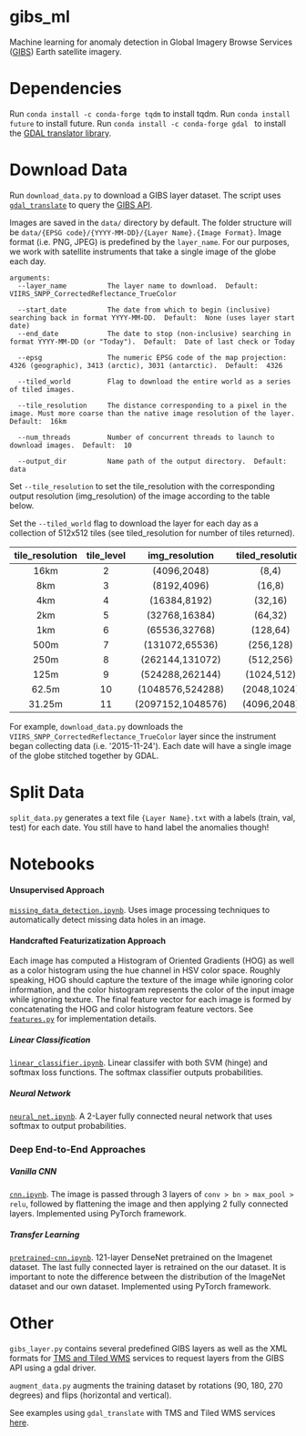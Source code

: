 # gibs_ml
Machine learning for anomaly detection in Global Imagery Browse Services ([GIBS](https://earthdata.nasa.gov/about/science-system-description/eosdis-components/global-imagery-browse-services-gibs)) Earth satellite imagery.

# Dependencies
Run ```conda install -c conda-forge tqdm``` to install tqdm.
Run ```conda install future``` to install future.
Run ```conda install -c conda-forge gdal ``` to install the [GDAL translator library](http://www.gdal.org/). 

# Download Data
Run ```download_data.py``` to download a GIBS layer dataset. The script uses [```gdal_translate```](http://www.gdal.org/gdal_translate.html) to query the [GIBS API](https://wiki.earthdata.nasa.gov/display/GIBS/GIBS+API+for+Developers#GIBSAPIforDevelopers-ServiceEndpointsandGetCapabilities).

Images are saved in the ```data/``` directory by default. The folder structure will be ```data/{EPSG code}/{YYYY-MM-DD}/{Layer Name}.{Image Format}```. Image format (i.e. PNG, JPEG) is predefined by the ```layer_name```. For our purposes, we work with satellite instruments that take a single image of the globe each day.

```
arguments:
  --layer_name          The layer name to download.  Default:  VIIRS_SNPP_CorrectedReflectance_TrueColor

  --start_date          The date from which to begin (inclusive) searching back in format YYYY-MM-DD.  Default:  None (uses layer start date)
  --end_date            The date to stop (non-inclusive) searching in format YYYY-MM-DD (or "Today").  Default:  Date of last check or Today

  --epsg                The numeric EPSG code of the map projection: 4326 (geographic), 3413 (arctic), 3031 (antarctic).  Default:  4326
  
  --tiled_world         Flag to download the entire world as a series of tiled images.

  --tile_resolution     The distance corresponding to a pixel in the image. Must more coarse than the native image resolution of the layer.  Default:  16km
  
  --num_threads         Number of concurrent threads to launch to download images.  Default:  10

  --output_dir          Name path of the output directory.  Default:  data
```

Set ```--tile_resolution``` to set the tile_resolution with the corresponding output resolution (img_resolution) of the image according to the table below. 

Set the ```--tiled_world``` flag to download the layer for each day as a collection of 512x512 tiles (see tiled_resolution for number of tiles returned).

| tile_resolution 	| tile_level 	|   img_resolution  	| tiled_resolution 	|
|:---------------:	|:----------:	|:-----------------:	|:----------------:	|
|       16km      	|      2     	|    (4096,2048)    	|       (8,4)      	|
|       8km       	|      3     	|    (8192,4096)    	|      (16,8)      	|
|       4km       	|      4     	|    (16384,8192)   	|      (32,16)     	|
|       2km       	|      5     	|   (32768,16384)   	|      (64,32)     	|
|       1km       	|      6     	|   (65536,32768)   	|     (128,64)     	|
|       500m      	|      7     	|   (131072,65536)  	|     (256,128)    	|
|       250m      	|      8     	|  (262144,131072)  	|     (512,256)    	|
|       125m      	|      9     	|  (524288,262144)  	|    (1024,512)    	|
|      62.5m      	|     10     	|  (1048576,524288) 	|    (2048,1024)   	|
|      31.25m     	|     11     	| (2097152,1048576) 	|    (4096,2048)   	|

For example, ```download_data.py``` downloads the `VIIRS_SNPP_CorrectedReflectance_TrueColor` layer since the instrument began collecting data (i.e. '2015-11-24'). Each date will have a single image of the globe stitched together by GDAL. 

# Split Data
```split_data.py``` generates a text file ```{Layer Name}.txt``` with a labels (train, val, test) for each date. You still have to hand label the anomalies though!

# Notebooks
#### Unsupervised Approach 
[```missing_data_detection.ipynb```](https://github.jpl.nasa.gov/xue/gibs_ml/blob/master/missing_data_detection.ipynb). Uses image processing techniques to automatically detect missing data holes in an image. 

#### Handcrafted Featurizatization Approach
Each image has computed a Histogram of Oriented Gradients (HOG) as well as a color histogram using the hue channel in HSV color space. Roughly speaking, HOG should capture the texture of the image while ignoring color information, and the color histogram represents the color of the input image while ignoring texture. The final feature vector for each image is formed by concatenating the HOG and color histogram feature vectors. See [```features.py```](https://github.jpl.nasa.gov/xue/gibs_ml/blob/master/features.py) for implementation details.

##### Linear Classification 
[```linear_classifier.ipynb```](https://github.jpl.nasa.gov/xue/gibs_ml/blob/master/linear_classifier.ipynb). Linear classifer with both SVM (hinge) and softmax loss functions. The softmax classifier outputs probabilities. 

##### Neural Network 
[```neural_net.ipynb```](https://github.jpl.nasa.gov/xue/gibs_ml/blob/master/neural_net.ipynb). A 2-Layer fully connected neural network that uses softmax to output probabilities.

### Deep End-to-End Approaches 
##### Vanilla CNN 
[```cnn.ipynb```](https://github.jpl.nasa.gov/xue/gibs_ml/blob/master/cnn.ipynb). The image is passed through 3 layers of ```conv > bn > max_pool > relu```, followed by flattening the image and then applying 2 fully connected layers. Implemented using PyTorch framework.

##### Transfer Learning
[```pretrained-cnn.ipynb```](https://github.jpl.nasa.gov/xue/gibs_ml/blob/master/pretrained-cnn.ipynb). 121-layer DenseNet pretrained on the Imagenet dataset. The last fully connected layer is retrained on the our dataset. It is important to note the difference between the distribution of the ImageNet dataset and our own dataset. Implemented using PyTorch framework.

# Other
```gibs_layer.py``` contains several predefined GIBS layers as well as the XML formats for [TMS and Tiled WMS](http://www.gdal.org/frmt_wms.html) services to request layers from the GIBS API using a gdal driver.

```augment_data.py``` augments the training dataset by rotations (90, 180, 270 degrees) and flips (horizontal and vertical).

See examples using ```gdal_translate``` with TMS and Tiled WMS services [here](https://wiki.earthdata.nasa.gov/display/GIBS/Map+Library+Usage#expand-GDALBasics).